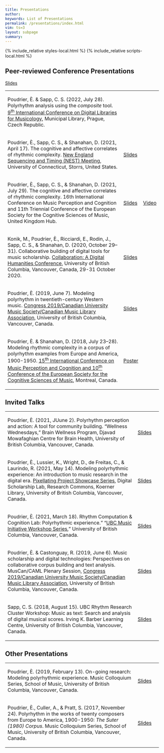 ```yaml
---
title: Presentations 
author: 
keywords: List of Presentations 
permalink: /presentations/index.html
vim: ts=3
layout: subpage
summary: 
---
```


{% include_relative styles-local.html %}
{% include_relative scripts-local.html %}


## Peer-reviewed Conference Presentations ##
	
<table>
<tbody>
  <tr>
    <td class="topalign">
	<p>Poudrier, È. &amp; Sapp, C. S. (2022, July 28). Polyrhythm analysis using the <em>composite</em> tool. <a href="https://dlfm.web.ox.ac.uk/9th-international-conference-on-digital-libraries-for-musicology" target="_blank">9<sup>th</sup> International Conference on Digital Libraries for Musicology</a>, Municipal Library, Prague, Czech Republic.</p>
    <td class="topalign"></td> <a class="buttonlink" href="https://drive.google.com/file/d/1U9MEUWjJUeIicMP_RS6mXI5GTIDFCPny/view?usp=drive_link" target="_blank">Slides</a></td>
    <td class="topalign"></td>
  </tr>
  <tr>
    <td class="topalign">
	  <p>Poudrier, È., Sapp, C. S., &amp; Shanahan, D. (2021, April 17). The cognitive and affective correlates of rhythmic complexity. <a href="https://musicdynamicslab.uconn.edu/home/nest/" target="_blank">New England Sequencing and Timing (NEST) Meeting</a>, University of Connecticut, Storrs, United States.</p></td>
    <td class="topalign"><a class="buttonlink" href="https://drive.google.com/file/d/17_VwWnLdMX-2sJrk1UwxWz2FJo7fQ5bT/view?usp=sharing" target="_blank">Slides</a></td>
    <td class="topalign"></td>
  </tr>
  <tr>
    <td class="topalign">
	  <p>Poudrier, È., Sapp, C. S., &amp; Shanahan, D. (2021, July 29). The cognitive and affective correlates of rhythmic complexity. 16th International Conference on Music Perception and Cognition and 11th Triennial Conference of the European Society for the Cognitive Sciences of Music, United Kingdom Hub.</p></td>
    <td class="topalign"><a class="buttonlink" href="https://drive.google.com/file/d/1VjE2k70_8pjUPDY7vlREcX54J6QNdqF5/view?usp=sharing" target="_blank">Slides</a></td>
    <td class="topalign"><a class="buttonlink" href="https://www.youtube.com/watch?v=A8lk36AlfPYforth" target="_blank">Video</a></td>
  </tr>
  <tr>
    <td class="topalign">
	  <p>Konik, M., Poudrier, È., Ricciardi, E., Rodin, J., Sapp, C. S., &amp; Shanahan, D. (2020, October 29–31). Collaborative building of digital tools for music scholarship. <a href="https://dhconference.sites.olt.ubc.ca/" target="_blank">Collaboration: A Digital Humanities Conference</a>, University of British Columbia, Vancouver, Canada, 29-31 October 2020.</p></td>
    <td class="topalign"><a class="buttonlink" href="https://drive.google.com/file/d/1ZAHgiFMKfO8MBrqthm0JXpys1I02m4Dt/view?usp=sharing" target="_blank">Slides</a></td>
    <td class="topalign"></td>
  </tr>
  <tr>
    <td class="topalign">
	  <p>Poudrier, È. (2019, June 7). Modeling polyrhythm in twentieth-century Western music. <a href="https://muscan.org/events/past-conferences/2019-ubc/" target="_blank">Congress 2019/Canadian University Music Society/Canadian Music Library Association</a>, University of British Columbia, Vancouver, Canada.</p></td>
    <td class="topalign"><a class="buttonlink" href="https://drive.google.com/file/d/1M4ic5Uj1pz7ThW855VM-wDMXFx2OPAWu/view?usp=sharing" target="_blank">Slides</a></td>
    <td class="topalign"></td>
  </tr>
  <tr>
    <td class="topalign">
	  <p>Poudrier, È. &amp; Shanahan, D. (2018, July 23–28). Modeling rhythmic complexity in a corpus of polyrhythm examples from Europe and America, 1900-1950. <a href="https://music-psychology-conference2018.uni-graz.at/en/about/#:~:text=The%20International%20Conference%20on%20Music%20Perception%20and%20Cognition,Society%20for%20the%20Cognitive%20Sciences%20of%20Music%20%28ESCOM%29." target="_blank">15<sup>th</sup>  International Conference on Music Perception and Cognition and 10<sup>th</sup> Conference of the European Society for the Cognitive Sciences of Music</a>, Montreal, Canada.</p></td>
    <td class="topalign"><a class="buttonlink" href="https://drive.google.com/file/d/1tQvN77iFEwHX7wm2ghyoi_wwBaF6roH0/view?usp=sharing" target="_blank">Poster</a></td>
    <td class="topalign"></td>
  </tr>
	
</tbody>
</table>


## Invited Talks ##

<table>
<tbody>
  <tr>
    <td class="topalign">
	  <p>Poudrier, È. (2021, JUune 2). Polyrhythm perception and action: A tool for community building. “Wellness Wednesdays,” Brain Wellness Program, Djavad Mowafaghian Centre for Brain Health, University of British Columbia, Vancouver, Canada.</p></td>
    <td class="topalign"><a class="buttonlink" href="https://drive.google.com/file/d/19-mLwjCVCP0HeCA4A-9R3SHFgpKstlrV/view?usp=sharing" target="_blank">Slides</a></td>
    <td class="topalign"></td>
  </tr>
  <tr>
    <td class="topalign">
	  <p>Poudrier, È., Lussier, K., Wright, D., de Freitas, C., &amp; Laurindo, R. (2021, May 14). Modeling polyrhythmic experience: An introduction to music research in the digital era. <a href="https://libcal.library.ubc.ca/calendar/vancouver/pixellating-20210514" target="_blank">Pixellating Project Showcase Series</a>, Digital Scholarship Lab, Research Commons, Koerner Library, University of British Columbia, Vancouver, Canada.</p></td>
    <td class="topalign"><a class="buttonlink" href="https://drive.google.com/file/d/1ibEbXf65EfEYjRFxR_OPULJiSvCwOxaa/view?usp=sharing" target="_blank">Slides</a></td>
    <td class="topalign"></td>
  </tr>
  <tr>
    <td class="topalign">
	  <p>Poudrier, È. (2021, March 18). Rhythm Computation &amp; Cognition Lab: Polyrhythmic experience.” “<a href="https://www.ubcmusicinitiative.com/pastevents" target="_blank">UBC Music Initiative Workshop Series</a>,” University of British Columbia, Vancouver, Canada.</p></td>
    <td class="topalign"><a class="buttonlink" href="https://drive.google.com/file/d/1ZXXPwhUyN3XTEqqRLfAmBLWyAJa6eFte/view?usp=sharing" target="_blank">Slides</a></td>
    <td class="topalign"></td>
  </tr>
  <tr>
    <td class="topalign">
	  <p>Poudrier, È. &amp; Castonguay, R. (2019, June 6). Music scholarship and digital technologies: Perspectives on collaborative corpus building and text analysis. MusCan/CAML Plenary Session, <a href="https://www.caml-acbm.org/en/conference/" target="_blank">Congress 2019/Canadian University Music Society/Canadian Music Library Association</a>, University of British Columbia, Vancouver, Canada.</p></td>
    <td class="topalign"><a class="buttonlink" href="https://drive.google.com/file/d/1Sve8IOjYsIq4HHAu2PCi2FKC5xosq4yA/view?usp=sharing" target="_blank">Slides</a></td>
    <td class="topalign"></td>
  </tr>
  <tr>
    <td class="topalign">
	  <p>Sapp, C. S. (2018, August 15). UBC Rhythm Research Cluster Workshop: Music as text: Search and analysis of digital 
musical scores. Irving K. Barber Learning Centre, University of British Columbia, Vancouver, 
Canada.</p></td>
    <td class="topalign"><a class="buttonlink" href="https://drive.google.com/file/d/110XHF65iLDLn1yqO6CUlQEk1BosQURX8/view?usp=sharing" target="_blank">Slides</a></td>
    <td class="topalign"></td>
  </tr>

</tbody>
</table>


## Other Presentations ##

<table>
<tbody>
  <tr>
    <td class="topalign">
	  <p>Poudrier, È. (2019, February 13). On-going research: Modeling polyrhythmic experience. Music Colloquium Series, School of Music, University of British Columbia, Vancouver, Canada.</p></td>
    <td class="topalign"><a class="buttonlink" href="https://drive.google.com/file/d/1_e9jOCE3F2ynfmHsDzoUqwdzZDjRPsQ1/view?usp=sharing" target="_blank">Slides</a></td>
    <td class="topalign"></td>
  </tr>
  <tr>
    <td class="topalign">
	  <p>Poudrier, È., Culler, A., &amp; Pratt, S. (2017, November 24). Polyrhythm in the works of twenty composers from Europe to America, 1900-1950: <em>The Suter (1980) Corpus</em>. Music Colloquium Series, School of Music, University of British Columbia, Vancouver, Canada.</p></td>
    <td class="topalign"><a class="buttonlink" href="https://drive.google.com/file/d/1fg9STy0TBi0V-086XvSmTPEWk1nqmq0J/view?usp=sharing" target="_blank">Slides</a></td>
    <td class="topalign"></td>
  </tr>

</tbody>
</table>
